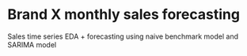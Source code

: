 # Brand X monthly sales forecasting
Sales time series EDA + forecasting using naive benchmark model and SARIMA model
